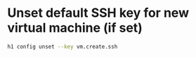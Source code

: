 # Unset default SSH key for new virtual machine (if set)

```bash
h1 config unset --key vm.create.ssh
```